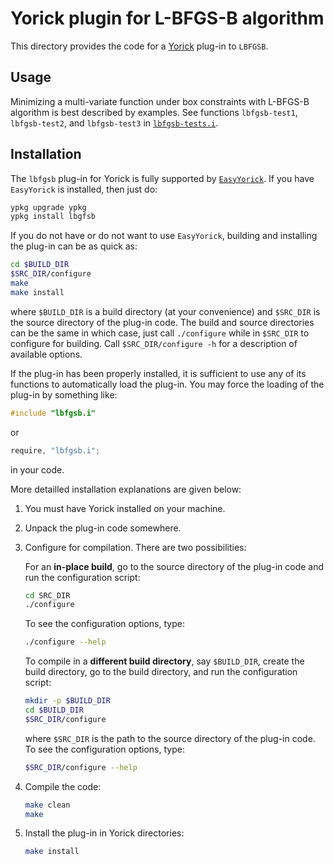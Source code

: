 Yorick plugin for L-BFGS-B algorithm
====================================

This directory provides the code for a [Yorick](http://yorick.github.com/)
plug-in to `LBFGSB`.


Usage
-----

Minimizing a multi-variate function under box constraints with L-BFGS-B
algorithm is best described by examples.  See functions `lbfgsb-test1`,
`lbfgsb-test2`, and `lbfgsb-test3` in [`lbfgsb-tests.i`](./lbfgsb-tests.i).


Installation
------------

The `lbfgsb` plug-in for Yorick is fully supported by
[`EasyYorick`](https://github.com/emmt/EasyYorick).  If you have `EasyYorick`
is installed, then just do:

```sh
ypkg upgrade ypkg
ypkg install lbgfsb
```

If you do not have or do not want to use `EasyYorick`, building and installing
the plug-in can be as quick as:

```sh
cd $BUILD_DIR
$SRC_DIR/configure
make
make install
```

where `$BUILD_DIR` is a build directory (at your convenience) and `$SRC_DIR`
is the source directory of the plug-in code.  The build and source directories
can be the same in which case, just call `./configure` while in `$SRC_DIR` to
configure for building.  Call `$SRC_DIR/configure -h` for a description of
available options.

If the plug-in has been properly installed, it is sufficient to use any of its
functions to automatically load the plug-in.  You may force the loading of the
plug-in by something like:

```cpp
#include "lbfgsb.i"
```

or

```cpp
require, "lbfgsb.i";
```

in your code.

More detailled installation explanations are given below:

1. You must have Yorick installed on your machine.

2. Unpack the plug-in code somewhere.

3. Configure for compilation.  There are two possibilities:

   For an **in-place build**, go to the source directory of the plug-in code
   and run the configuration script:

   ```sh
   cd SRC_DIR
   ./configure
   ```

   To see the configuration options, type:

   ```sh
   ./configure --help
   ```

   To compile in a **different build directory**, say `$BUILD_DIR`, create the
   build directory, go to the build directory, and run the configuration
   script:

   ```sh
   mkdir -p $BUILD_DIR
   cd $BUILD_DIR
   $SRC_DIR/configure
   ```

   where `$SRC_DIR` is the path to the source directory of the plug-in code.
   To see the configuration options, type:

   ```sh
   $SRC_DIR/configure --help
   ```

4. Compile the code:

   ```sh
   make clean
   make
   ```

5. Install the plug-in in Yorick directories:

   ```sh
   make install
   ```
